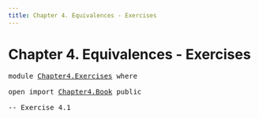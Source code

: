 ```yaml
---
title: Chapter 4. Equivalences - Exercises
---
```


# Chapter 4. Equivalences - Exercises

<pre class="Agda"><a id="100" class="Keyword">module</a> <a id="107" href="Chapter4.Exercises.html" class="Module">Chapter4.Exercises</a> <a id="126" class="Keyword">where</a>

<a id="133" class="Keyword">open</a> <a id="138" class="Keyword">import</a> <a id="145" href="Chapter4.Book.html" class="Module">Chapter4.Book</a> <a id="159" class="Keyword">public</a>

<a id="167" class="Comment">-- Exercise 4.1</a>
</pre>
